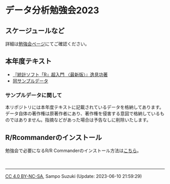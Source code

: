 データ分析勉強会2023
================

## スケージュールなど

詳細は[勉強会ページ](https://sites.google.com/view/kanto-metrics/2023%E5%B9%B4%E5%BA%A6)にてご確認ください。

## 本年度テキスト

- [『統計ソフト「R」超入門
  〈最新版〉』逸見功著](https://gendai.media/list/books/bluebacks/9784065318164)  
- [同サンプルデータ](https://bluebacks.kodansha.co.jp/books/9784065020494/appendix/)

### サンプルデータに関して

本リポジトリには本年度テキストに記載されているデータを格納してあります。データ自体の著作権は原著作者にあり、著作権を侵害する意図で格納しているものではありません。指摘などがあった場合は予告なしに削除いたします。

## R/Rcommanderのインストール

勉強会で必要になるR/R
Commanderのインストール方法は[こちら](https://k-metrics.github.io/DAWS2023/)。

　

------------------------------------------------------------------------

[CC 4.0
BY-NC-SA](https://creativecommons.org/licenses/by-nc-sa/4.0/deed.ja),
Sampo Suzuki (Update: 2023-06-10 21:59:29)
